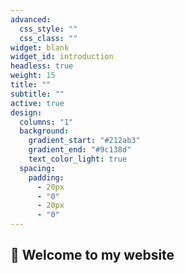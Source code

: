 ```yaml
---
advanced:
  css_style: ""
  css_class: ""
widget: blank
widget_id: introduction
headless: true
weight: 15
title: ""
subtitle: ""
active: true
design:
  columns: "1"
  background:
    gradient_start: "#212ab3"
    gradient_end: "#9c138d"
    text_color_light: true
  spacing:
    padding:
      - 20px
      - "0"
      - 20px
      - "0"
---
```

## 👋 Welcome to my website